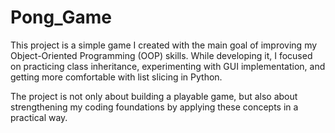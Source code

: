 # Pong_Game
This project is a simple game I created with the main goal of improving my Object-Oriented Programming (OOP) skills. While developing it, I focused on practicing class inheritance, experimenting with GUI implementation, and getting more comfortable with list slicing in Python.

The project is not only about building a playable game, but also about strengthening my coding foundations by applying these concepts in a practical way.
